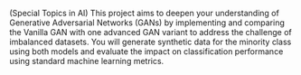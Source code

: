 (Special Topics in AI)
This project aims to deepen your understanding of Generative Adversarial Networks (GANs) by 
implementing and comparing the Vanilla GAN with one advanced GAN variant to address the 
challenge of imbalanced datasets. You will generate synthetic data for the minority class using 
both models and evaluate the impact on classification performance using standard machine 
learning metrics. 
